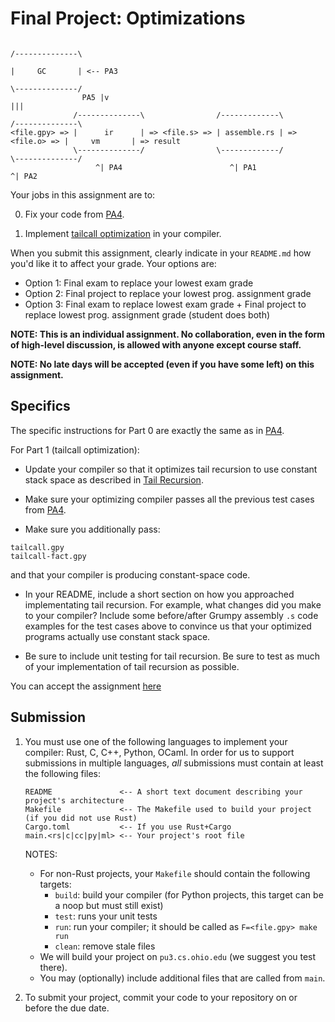 # Final Project: Optimizations

```
                                                                             /--------------\
                                                                             |     GC       | <-- PA3
                                                                             \--------------/
                PA5 |v                                                             |||
              /--------------\                /-------------\                /--------------\
<file.gpy> => |      ir      | => <file.s> => | assemble.rs | => <file.o> => |     vm       | => result
              \--------------/                \-------------/                \--------------/
                   ^| PA4                        ^| PA1                             ^| PA2
```

Your jobs in this assignment are to: 

0. Fix your code from [PA4](4.md).

1. Implement [tailcall optimization](../doc/tail-recursion.md) in your compiler.

When you submit this assignment, clearly indicate in your `README.md` how you'd like it to affect your grade. Your options are: 

* Option 1: Final exam to replace your lowest exam grade
* Option 2: Final project to replace your lowest prog. assignment grade
* Option 3: Final exam to replace lowest exam grade + Final project to replace lowest prog. assignment grade (student does both)

**NOTE: This is an individual assignment. No collaboration, even in the form of high-level discussion, is allowed with anyone except course staff.**

**NOTE: No late days will be accepted (even if you have some left) on this assignment.**

## Specifics

The specific instructions for Part 0 are exactly the same as in [PA4](4.md).

For Part 1 (tailcall optimization): 

* Update your compiler so that it optimizes tail recursion to use constant stack space as described in [Tail Recursion](../doc/tail-recursion.md).

* Make sure your optimizing compiler passes all the previous test cases from [PA4](4.md).

* Make sure you additionally pass: 

```
tailcall.gpy
tailcall-fact.gpy
```

and that your compiler is producing constant-space code.

* In your README, include a short section on how you approached implementating tail recursion. For example, what changes did you make to your compiler? Include some before/after Grumpy assembly `.s` code examples for the test cases above to convince us that your optimized programs actually use constant stack space.

* Be sure to include unit testing for tail recursion. Be sure to test as much of your implementation of tail recursion as possible.

You can accept the assignment [here](https://classroom.github.com/a/iqup36jK)

## Submission

1. You must use one of the following languages to implement your compiler: Rust, C, C++, Python, OCaml. In order for us to support submissions in multiple languages, *all* submissions must contain at least the following files:
   
   ```
   README               <-- A short text document describing your project's architecture
   Makefile             <-- The Makefile used to build your project (if you did not use Rust)
   Cargo.toml           <-- If you use Rust+Cargo
   main.<rs|c|cc|py|ml> <-- Your project's root file
   ```
   
   NOTES:
   * For non-Rust projects, your `Makefile` should contain the following targets:
      - `build`: build your compiler (for Python projects, this target can be a noop but must still exist)
      - `test`: runs your unit tests
      - `run`: run your compiler; it should be called as `F=<file.gpy> make run`
      - `clean`: remove stale files
   * We will build your project on `pu3.cs.ohio.edu` (we suggest you test there).
   * You may (optionally) include additional files that are called from `main`.
   
 2. To submit your project, commit your code to your repository on or before the due date.
